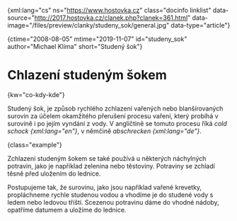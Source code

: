 
{xml:lang="cs" ns="https://www.hostovka.cz" class="docinfo linklist" data-source="http://2017.hostovka.cz/clanek.php?clanek=361.html" data-image="/files/preview/clanky/studeny_sok/general.jpg" data-type="article"}

{ctime="2008-08-05" mtime="2019-11-07" id="studeny_sok" author="Michael Klíma" short="Studený šok"}

# Chlazení studeným šokem

{kw="co-kdy-kde"}

Studený šok, je způsob rychlého zchlazení vařených nebo blanšírovaných surovin za účelem okamžitého přerušení procesu vaření, který probíhá v surovině i po jejím vyndání z vody. V angličtině se tomuto procesu říká _cold schock {xml:lang="en"}_, v němčině _abschrecken {xml:lang="de"}_.

{class="example"}

Zchlazení studeným šokem se také používá u některých náchylných potravin, jako je například zelenina nebo těstoviny. Potraviny se zchladí těsně před uložením do lednice.

Postupujeme tak, že surovinu, jako jsou například vařené krevetky, propláchneme rychle studenou vodou a vhodíme je do studené vody s ledem nebo ledovou tříští. Scezenou potravinu dáme do vhodné nádoby, opatříme datumem a uložíme do lednice.

